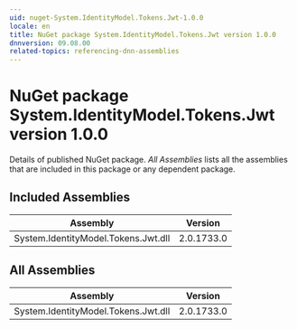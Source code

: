 ```yaml
---
uid: nuget-System.IdentityModel.Tokens.Jwt-1.0.0
locale: en
title: NuGet package System.IdentityModel.Tokens.Jwt version 1.0.0
dnnversion: 09.08.00
related-topics: referencing-dnn-assemblies
---
```


# NuGet package System.IdentityModel.Tokens.Jwt version 1.0.0
Details of published NuGet package.
*All Assemblies* lists all the assemblies that are included in this package or any dependent package.

## Included Assemblies

|Assembly|Version|
|---|---|
|System.IdentityModel.Tokens.Jwt.dll|2.0.1733.0|

## All Assemblies

|Assembly|Version|
|---|---|
|System.IdentityModel.Tokens.Jwt.dll|2.0.1733.0|

